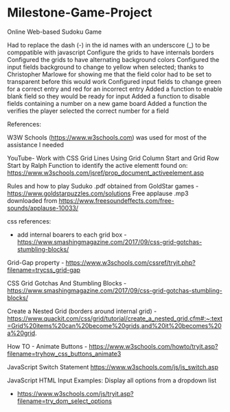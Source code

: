 # Milestone-Game-Project
 Online Web-based Sudoku Game

Had to replace the dash (-) in the id names with an underscore (_) to be comppatible with javascript
Configure the grids to have internals borders
Configured the grids to have alternating background colors
Configured the input fields background to change to yellow when selected; thanks to Christopher Marlowe
  for showing me that the field color had to be set to transparent before this would work
Configured input fields to change green for a correct entry and red for an incorrect entry
Added a function to enable blank field so they would be ready for input
Added a function to disable fields containing a number on a new game board
Added a function the verifies the player selected the correct number for a field

References:

W3W Schools (https://www.w3schools.com) was used for most of the assistance I needed

YouTube- Work with CSS Grid Lines Using Grid Column Start and Grid Row Start by Ralph
Function to identify the active elementt found on:  https://www.w3schools.com/jsref/prop_document_activeelement.asp

Rules and how to play Suduko .pdf obtained from GoldStar games - https://www.goldstarpuzzles.com/solutions
Free applause .mp3 downloaded from https://www.freesoundeffects.com/free-sounds/applause-10033/  

css references: 
 - add internal boarers to each grid box - https://www.smashingmagazine.com/2017/09/css-grid-gotchas-stumbling-blocks/

 Grid-Gap property - https://www.w3schools.com/cssref/tryit.php?filename=trycss_grid-gap

 CSS Grid Gotchas And Stumbling Blocks - https://www.smashingmagazine.com/2017/09/css-grid-gotchas-stumbling-blocks/

 Create a Nested Grid (borders around internal grid) - https://www.quackit.com/css/grid/tutorial/create_a_nested_grid.cfm#:~:text=Grid%20items%20can%20become%20grids,and%20it%20becomes%20a%20grid.

How TO - Animate Buttons - https://www.w3schools.com/howto/tryit.asp?filename=tryhow_css_buttons_animate3


JavaScript Switch Statement
https://www.w3schools.com/js/js_switch.asp


JavaScript HTML Input Examples: Display all options from a dropdown list
- https://www.w3schools.com/js/tryit.asp?filename=try_dom_select_options






